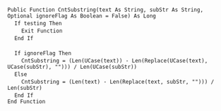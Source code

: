 &nbsp;  &nbsp;  &nbsp;  &nbsp;  
`Public Function CntSubstring(text As String, subStr As String, Optional ignoreFlag As Boolean = False) As Long`  
&nbsp;&nbsp;&nbsp;&nbsp;`If testing Then`  
&nbsp;&nbsp;&nbsp;&nbsp;&nbsp;&nbsp;&nbsp;&nbsp;`Exit Function`  
&nbsp;&nbsp;&nbsp;&nbsp;`End If`  
&nbsp;  &nbsp;  &nbsp;  &nbsp;  
&nbsp;&nbsp;&nbsp;&nbsp;`If ignoreFlag Then`  
&nbsp;&nbsp;&nbsp;&nbsp;&nbsp;&nbsp;&nbsp;&nbsp;`CntSubstring = (Len(UCase(text)) - Len(Replace(UCase(text), UCase(subStr), ""))) / Len(UCase(subStr))`  
&nbsp;&nbsp;&nbsp;&nbsp;`Else`  
&nbsp;&nbsp;&nbsp;&nbsp;&nbsp;&nbsp;&nbsp;&nbsp;`CntSubstring = (Len(text) - Len(Replace(text, subStr, ""))) / Len(subStr)`  
&nbsp;&nbsp;&nbsp;&nbsp;`End If`  
`End Function`  


